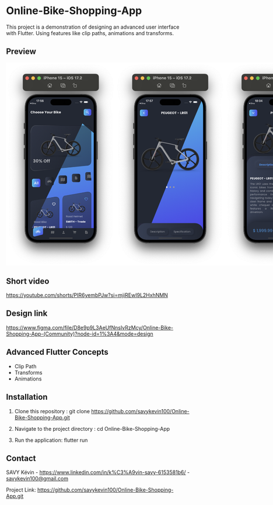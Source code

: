 
 #  Online-Bike-Shopping-App

This project is a demonstration of designing an advanced user interface with Flutter.
 Using features like clip paths, animations and transforms.

## Preview

<div style="display: flex; justify-content: space-between;">
    <img src="assets/preview_2.png" width="300" />
    <img src="assets/preview_3.png" width="300" />
    <img src="assets/preview_4.png" width="300" />
    <img src="assets/preview_5.png" width="300" />
</div>

## Short video

https://youtube.com/shorts/PIR6yembPJw?si=mjiREwI9L2HxhNMN

## Design link
https://www.figma.com/file/D8e9p9L3AeUfNnsIvRzMcy/Online-Bike-Shopping-App-(Community)?node-id=1%3A4&mode=design


## Advanced Flutter Concepts

- Clip Path 
- Transforms
- Animations 

## Installation

1. Clone this repository :
git clone https://github.com/savykevin100/Online-Bike-Shopping-App.git


2. Navigate to the project directory :
cd Online-Bike-Shopping-App

3. Run the application:
flutter run

## Contact
SAVY Kévin - https://www.linkedin.com/in/k%C3%A9vin-savy-6153581b6/ - savykevin100@gmail.com

Project Link: https://github.com/savykevin100/Online-Bike-Shopping-App.git